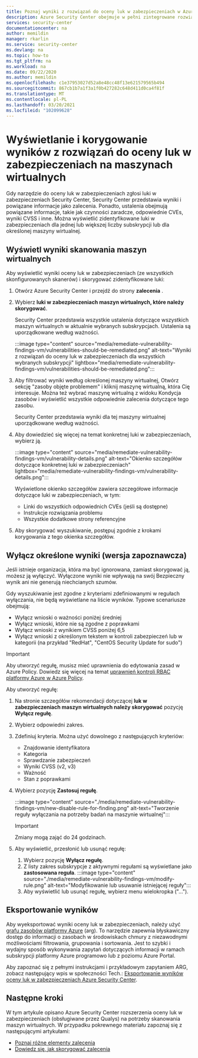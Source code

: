 ```yaml
---
title: Poznaj wyniki z rozwiązań do oceny luk w zabezpieczeniach w Azure Security Center
description: Azure Security Center obejmuje w pełni zintegrowane rozwiązanie do oceny luk w zabezpieczeniach z Qualys. Dowiedz się więcej o tym rozszerzeniu Security Center na tej stronie.
services: security-center
documentationcenter: na
author: memildin
manager: rkarlin
ms.service: security-center
ms.devlang: na
ms.topic: how-to
ms.tgt_pltfrm: na
ms.workload: na
ms.date: 09/22/2020
ms.author: memildin
ms.openlocfilehash: c1e37953027d52a8e48cc48f13e621579565b494
ms.sourcegitcommit: 867cb1b7a1f3a1f0b427282c648d411d0ca4f81f
ms.translationtype: MT
ms.contentlocale: pl-PL
ms.lasthandoff: 03/20/2021
ms.locfileid: "102099628"
---
```

# <a name="view-and-remediate-findings-from-vulnerability-assessment-solutions-on-your-vms"></a>Wyświetlanie i korygowanie wyników z rozwiązań do oceny luk w zabezpieczeniach na maszynach wirtualnych

Gdy narzędzie do oceny luk w zabezpieczeniach zgłosi luki w zabezpieczeniach Security Center, Security Center przedstawia wyniki i powiązane informacje jako zalecenia. Ponadto, ustalenia obejmują powiązane informacje, takie jak czynności zaradcze, odpowiednie CVEs, wyniki CVSS i inne. Można wyświetlić zidentyfikowane luki w zabezpieczeniach dla jednej lub większej liczby subskrypcji lub dla określonej maszyny wirtualnej.

## <a name="view-findings-from-the-scans-of-your-virtual-machines"></a>Wyświetl wyniki skanowania maszyn wirtualnych

Aby wyświetlić wyniki oceny luk w zabezpieczeniach (ze wszystkich skonfigurowanych skanerów) i skorygować zidentyfikowane luki:

1. Otwórz Azure Security Center i przejdź do strony **zalecenia** . 

1. Wybierz **luki w zabezpieczeniach maszyn wirtualnych, które należy skorygować**.

    Security Center przedstawia wszystkie ustalenia dotyczące wszystkich maszyn wirtualnych w aktualnie wybranych subskrypcjach. Ustalenia są uporządkowane według ważności. 

    :::image type="content" source="media/remediate-vulnerability-findings-vm/vulnerabilities-should-be-remediated.png" alt-text="Wyniki z rozwiązań do oceny luk w zabezpieczeniach dla wszystkich wybranych subskrypcji" lightbox="media/remediate-vulnerability-findings-vm/vulnerabilities-should-be-remediated.png":::

1. Aby filtrować wyniki według określonej maszyny wirtualnej, Otwórz sekcję "zasoby objęte problemem" i kliknij maszynę wirtualną, która Cię interesuje. Można też wybrać maszynę wirtualną z widoku Kondycja zasobów i wyświetlić wszystkie odpowiednie zalecenia dotyczące tego zasobu.

    Security Center przedstawia wyniki dla tej maszyny wirtualnej uporządkowane według ważności. 

1. Aby dowiedzieć się więcej na temat konkretnej luki w zabezpieczeniach, wybierz ją. 

    :::image type="content" source="media/remediate-vulnerability-findings-vm/vulnerability-details.png" alt-text="Okienko szczegółów dotyczące konkretnej luki w zabezpieczeniach" lightbox="media/remediate-vulnerability-findings-vm/vulnerability-details.png":::

    Wyświetlone okienko szczegółów zawiera szczegółowe informacje dotyczące luki w zabezpieczeniach, w tym:
    
    * Linki do wszystkich odpowiednich CVEs (jeśli są dostępne)
    * Instrukcje rozwiązania problemu
    * Wszystkie dodatkowe strony referencyjne

1. Aby skorygować wyszukiwanie, postępuj zgodnie z krokami korygowania z tego okienka szczegółów.


## <a name="disable-specific-findings-preview"></a>Wyłącz określone wyniki (wersja zapoznawcza)

Jeśli istnieje organizacja, która ma być ignorowana, zamiast skorygować ją, możesz ją wyłączyć. Wyłączone wyniki nie wpływają na swój Bezpieczny wynik ani nie generują niechcianych szumów.

Gdy wyszukiwanie jest zgodne z kryteriami zdefiniowanymi w regułach wyłączania, nie będą wyświetlane na liście wyników. Typowe scenariusze obejmują:

- Wyłącz wnioski o ważności poniżej średniej
- Wyłącz wnioski, które nie są zgodne z poprawkami
- Wyłącz wnioski z wynikiem CVSS poniżej 6,5
- Wyłącz wnioski z określonym tekstem w kontroli zabezpieczeń lub w kategorii (na przykład "RedHat", "CentOS Security Update for sudo")

> [!IMPORTANT]
> Aby utworzyć regułę, musisz mieć uprawnienia do edytowania zasad w Azure Policy. Dowiedz się więcej na temat [uprawnień kontroli RBAC platformy Azure w Azure Policy](../governance/policy/overview.md#azure-rbac-permissions-in-azure-policy).

Aby utworzyć regułę:

1. Na stronie szczegółów rekomendacji dotyczącej **luk w zabezpieczeniach maszyn wirtualnych należy skorygować** pozycję **Wyłącz regułę**.

1. Wybierz odpowiedni zakres.

1. Zdefiniuj kryteria. Można użyć dowolnego z następujących kryteriów: 
    - Znajdowanie identyfikatora 
    - Kategoria
    - Sprawdzanie zabezpieczeń 
    - Wyniki CVSS (v2, v3) 
    - Ważność 
    - Stan z poprawkami 

1. Wybierz pozycję **Zastosuj regułę**.

    :::image type="content" source="./media/remediate-vulnerability-findings-vm/new-disable-rule-for-finding.png" alt-text="Tworzenie reguły wyłączania na potrzeby badań na maszynie wirtualnej":::

    > [!IMPORTANT]
    > Zmiany mogą zająć do 24 godzinach.

1. Aby wyświetlić, przesłonić lub usunąć regułę: 
    1. Wybierz pozycję **Wyłącz regułę**.
    1. Z listy zakres subskrypcje z aktywnymi regułami są wyświetlane jako **zastosowana reguła**.
        :::image type="content" source="./media/remediate-vulnerability-findings-vm/modify-rule.png" alt-text="Modyfikowanie lub usuwanie istniejącej reguły":::
    1. Aby wyświetlić lub usunąć regułę, wybierz menu wielokropka ("...").
        

## <a name="export-the-results"></a>Eksportowanie wyników

Aby wyeksportować wyniki oceny luk w zabezpieczeniach, należy użyć [grafu zasobów platformy Azure](https://azure.microsoft.com/features/resource-graph/) (arg). To narzędzie zapewnia błyskawiczny dostęp do informacji o zasobach w środowiskach chmury z niezawodnymi możliwościami filtrowania, grupowania i sortowania. Jest to szybki i wydajny sposób wykonywania zapytań dotyczących informacji w ramach subskrypcji platformy Azure programowo lub z poziomu Azure Portal.

Aby zapoznać się z pełnymi instrukcjami i przykładowym zapytaniem ARG, zobacz następujący wpis w społeczności Tech.: [Eksportowanie wyników oceny luk w zabezpieczeniach Azure Security Center](https://techcommunity.microsoft.com/t5/azure-security-center/exporting-vulnerability-assessment-results-in-azure-security/ba-p/1212091).



## <a name="next-steps"></a>Następne kroki
W tym artykule opisano Azure Security Center rozszerzenia oceny luk w zabezpieczeniach (obsługiwane przez Qualys) na potrzeby skanowania maszyn wirtualnych. W przypadku pokrewnego materiału zapoznaj się z następującymi artykułami:

- [Poznaj różne elementy zalecenia](security-center-recommendations.md)
- [Dowiedz się, jak skorygować zalecenia](security-center-remediate-recommendations.md)